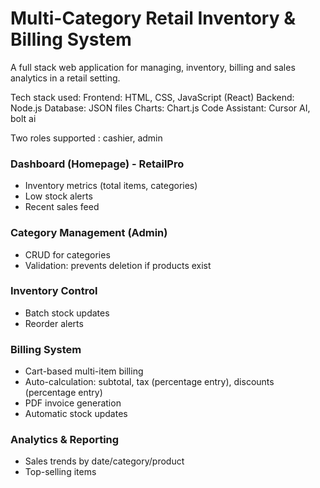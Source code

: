 # Multi-Category Retail Inventory & Billing System

A full stack web application for managing,  inventory, billing and sales analytics in a retail setting.

Tech stack used:
Frontend: HTML, CSS, JavaScript (React)
Backend: Node.js
Database: JSON files
Charts: Chart.js
Code Assistant: Cursor AI, bolt ai

Two roles supported : cashier, admin

### Dashboard (Homepage) - RetailPro
- Inventory metrics (total items, categories)
- Low stock alerts
- Recent sales feed

### Category Management (Admin)
- CRUD for categories
- Validation: prevents deletion if products exist

### Inventory Control
- Batch stock updates
- Reorder alerts

### Billing System
- Cart-based multi-item billing
- Auto-calculation: subtotal, tax (percentage entry), discounts (percentage entry)
- PDF invoice generation
- Automatic stock updates

### Analytics & Reporting
- Sales trends by date/category/product
- Top-selling items

